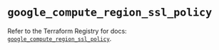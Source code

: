 # `google_compute_region_ssl_policy`

Refer to the Terraform Registry for docs: [`google_compute_region_ssl_policy`](https://registry.terraform.io/providers/hashicorp/google-beta/5.39.1/docs/resources/google_compute_region_ssl_policy).
